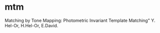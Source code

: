 # mtm
Matching by Tone Mapping: Photometric Invariant Template Matching" Y. Hel-Or, H.Hel-Or, E.David.
